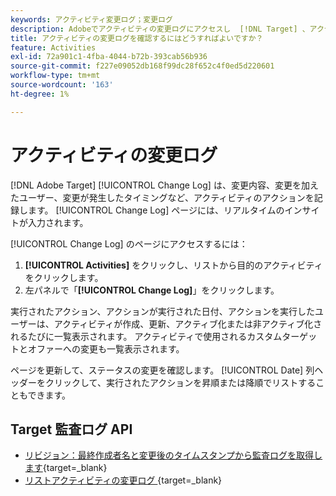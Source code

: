 ```yaml
---
keywords: アクティビティ変更ログ；変更ログ
description: Adobeでアクティビティの変更ログにアクセスし  [!DNL Target] 、アクティビティを変更したユーザーと変更が発生したタイミングの記録を表示します。
title: アクティビティの変更ログを確認するにはどうすればよいですか？
feature: Activities
exl-id: 72a901c1-4fba-4044-b72b-393cab56b936
source-git-commit: f227e09052db168f99dc28f652c4f0ed5d220601
workflow-type: tm+mt
source-wordcount: '163'
ht-degree: 1%

---
```


# アクティビティの変更ログ

[!DNL Adobe Target] [!UICONTROL Change Log] は、変更内容、変更を加えたユーザー、変更が発生したタイミングなど、アクティビティのアクションを記録します。 [!UICONTROL Change Log] ページには、リアルタイムのインサイトが入力されます。

[!UICONTROL Change Log] のページにアクセスするには：

1. **[!UICONTROL Activities]** をクリックし、リストから目的のアクティビティをクリックします。
1. 左パネルで「**[!UICONTROL Change Log]**」をクリックします。

実行されたアクション、アクションが実行された日付、アクションを実行したユーザーは、アクティビティが作成、更新、アクティブ化または非アクティブ化されるたびに一覧表示されます。 アクティビティで使用されるカスタムターゲットとオファーへの変更も一覧表示されます。

ページを更新して、ステータスの変更を確認します。 [!UICONTROL Date] 列ヘッダーをクリックして、実行されたアクションを昇順または降順でリストすることもできます。

## Target 監査ログ API

* [&#x200B; リビジョン：最終作成者名と変更後のタイムスタンプから監査ログを取得します &#x200B;](https://developer.adobe.com/target/administer/admin-api/#tag/Revisions){target=_blank}
* [&#x200B; リストアクティビティの変更ログ &#x200B;](https://developer.adobe.com/target/administer/admin-api/#tag/Activities/operation/getChangelog){target=_blank}



